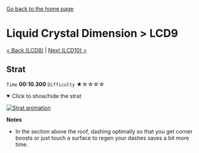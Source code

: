 [Go back to the home page](https://github.com/Doublevil/scbspeedrun)

# Liquid Crystal Dimension > LCD9

[< Back (LCD8)](https://github.com/Doublevil/scbspeedrun/blob/main/levels/LCD/LCD8.md) | [Next (LCD10) >](https://github.com/Doublevil/scbspeedrun/blob/main/levels/LCD/LCD10.md)

## Strat

`Time` **00:10.300** `Difficulty` ★☆☆☆☆
<details open>
  <summary>Click to show/hide the strat</summary>

  [![Strat animation](https://github.com/Doublevil/scbspeedrun/blob/main/media/levels/LCD/LCD9_Strat.webp)](https://github.com/Doublevil/scbspeedrun/blob/main/media/levels/LCD/LCD9_Strat.mp4)

  **Notes**
  - In the section above the roof, dashing optimally so that you get corner boosts or just touch a surface to regen your dashes saves a bit more time.
</details>
